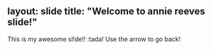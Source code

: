 layout: slide
title: "Welcome to annie reeves slide!" 
---
This is my awesome sl!de!! :tada!
Use the arrow to go back!
